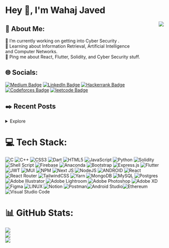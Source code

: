 # Hey 👋, I'm Wahaj Javed
<img align="right" src="https://media1.giphy.com/media/13HgwGsXF0aiGY/giphy.gif" />

## 💫 About Me:
🔭 I’m currently working on getting into Cyber Security .<br>🧐 Learning about Information Retrieval, Artificial Intelligence</br> and Computer Networks.<br>💬 Ping me about React, Flutter, Solidity, and Cyber Security stuff.

## 🌐 Socials:
<p><a href="https://medium.com/@wahaj.javed02"><img src="https://img.shields.io/badge/-@wahaj-14c767?style=flat-square&amp;labelColor=14c767&amp;logo=Medium&amp;link=https://medium.com/@wahaj.javed02" alt="Medium Badge"></a> <a href="https://www.linkedin.com/in/wahaj-javed-20k02028/"><img src="https://img.shields.io/badge/-@wahaj-0077B5?style=flat-square&amp;labelColor=0077B5&amp;logo=LinkedIn&amp;link=https://www.linkedin.com/in/wahaj-javed-20k02028/" alt="LinkedIn Badge"></a> <a href=https://www.hackerrank.com/wahaj_javed"><img src="https://img.shields.io/badge/-@wahaj-1ED760?style=flat-square&amp;labelColor=fff&amp;logo=Hackerrank&amp;link=https://www.hackerrank.com/wahaj_javed" alt="Hackerrank Badge"></a>  <a href=https://codeforces.com/profile/SyntaxError20"><img src="https://img.shields.io/badge/-@SyntaxError20-yellowgreen?style=flat-square&amp;labelColor=fff&amp;logo=Codeforces&amp;link=https://codeforces.com/profile/SyntaxError20" alt="Codeforces Badge"></a> <a href="https://leetcode.com/user6969WN/"><img src="https://img.shields.io/badge/-@user6969WN-critical?style=flat-square&amp;labelColor=0077B5&amp;logo=leetcode&amp;link=https://leetcode.com/user6969WN/" alt="leetcode Badge"></a></p>

<h2>✒️ Recent Posts</h2>
<details>
    <summary>Explore</summary>
    <li><a target="_blank" href="https://medium.com/coinmonks/how-to-work-with-floating-points-in-solidity-how-to-calculate-amortizing-loans-in-solidity-cacfeaaa2b49">How to use Floating Points in Solidity? || How to Calculate Amortizing Loans in Solidity? — August 20, 2022</a></li>
    <li><a target="_blank" href="https://medium.com/@wahaj.javed02/acm-cys-intra-fast-ctf-challenges-67cafeb95f81">ACM Intra-Fast Capture The Flag Competition Writeup — March 20, 2023</a></li>
</details>

# 💻 Tech Stack:
![C](https://img.shields.io/badge/c-%2300599C.svg?style=for-the-badge&logo=c&logoColor=white) ![C++](https://img.shields.io/badge/c++-%2300599C.svg?style=for-the-badge&logo=c%2B%2B&logoColor=white) ![CSS3](https://img.shields.io/badge/css3-%231572B6.svg?style=for-the-badge&logo=css3&logoColor=white) ![Dart](https://img.shields.io/badge/dart-%230175C2.svg?style=for-the-badge&logo=dart&logoColor=white) ![HTML5](https://img.shields.io/badge/html5-%23E34F26.svg?style=for-the-badge&logo=html5&logoColor=white) ![JavaScript](https://img.shields.io/badge/javascript-%23323330.svg?style=for-the-badge&logo=javascript&logoColor=%23F7DF1E) ![Python](https://img.shields.io/badge/python-3670A0?style=for-the-badge&logo=python&logoColor=ffdd54) ![Solidity](https://img.shields.io/badge/Solidity-%23363636.svg?style=for-the-badge&logo=solidity&logoColor=white) ![Shell Script](https://img.shields.io/badge/shell_script-%23121011.svg?style=for-the-badge&logo=gnu-bash&logoColor=white) ![Firebase](https://img.shields.io/badge/firebase-%23039BE5.svg?style=for-the-badge&logo=firebase) ![Anaconda](https://img.shields.io/badge/Anaconda-%2344A833.svg?style=for-the-badge&logo=anaconda&logoColor=white) ![Bootstrap](https://img.shields.io/badge/bootstrap-%23563D7C.svg?style=for-the-badge&logo=bootstrap&logoColor=white) ![Express.js](https://img.shields.io/badge/express.js-%23404d59.svg?style=for-the-badge&logo=express&logoColor=%2361DAFB) ![Flutter](https://img.shields.io/badge/Flutter-%2302569B.svg?style=for-the-badge&logo=Flutter&logoColor=white) ![JWT](https://img.shields.io/badge/JWT-black?style=for-the-badge&logo=JSON%20web%20tokens) ![MUI](https://img.shields.io/badge/MUI-%230081CB.svg?style=for-the-badge&logo=material-ui&logoColor=white) ![NPM](https://img.shields.io/badge/NPM-%23000000.svg?style=for-the-badge&logo=npm&logoColor=white) ![Next JS](https://img.shields.io/badge/Next-black?style=for-the-badge&logo=next.js&logoColor=white) ![NodeJS](https://img.shields.io/badge/node.js-6DA55F?style=for-the-badge&logo=node.js&logoColor=white) ![ANDROID](https://img.shields.io/badge/android-%2320232a.svg?style=for-the-badge&logo=android&logoColor=%a4c639) ![React](https://img.shields.io/badge/react-%2320232a.svg?style=for-the-badge&logo=react&logoColor=%2361DAFB) ![React Router](https://img.shields.io/badge/React_Router-CA4245?style=for-the-badge&logo=react-router&logoColor=white) ![TailwindCSS](https://img.shields.io/badge/tailwindcss-%2338B2AC.svg?style=for-the-badge&logo=tailwind-css&logoColor=white) ![Yarn](https://img.shields.io/badge/yarn-%232C8EBB.svg?style=for-the-badge&logo=yarn&logoColor=white) ![MongoDB](https://img.shields.io/badge/MongoDB-%234ea94b.svg?style=for-the-badge&logo=mongodb&logoColor=white) ![MySQL](https://img.shields.io/badge/mysql-%2300f.svg?style=for-the-badge&logo=mysql&logoColor=white) ![Postgres](https://img.shields.io/badge/postgres-%23316192.svg?style=for-the-badge&logo=postgresql&logoColor=white) ![Adobe Illustrator](https://img.shields.io/badge/adobeillustrator-%23FF9A00.svg?style=for-the-badge&logo=adobeillustrator&logoColor=white) ![Adobe Lightroom](https://img.shields.io/badge/Adobe%20Lightroom-31A8FF.svg?style=for-the-badge&logo=Adobe%20Lightroom&logoColor=white) ![Adobe Photoshop](https://img.shields.io/badge/adobephotoshop-%2331A8FF.svg?style=for-the-badge&logo=adobephotoshop&logoColor=white) ![Adobe XD](https://img.shields.io/badge/Adobe%20XD-470137?style=for-the-badge&logo=Adobe%20XD&logoColor=#FF61F6) 	![Figma](https://img.shields.io/badge/figma-%23F24E1E.svg?style=for-the-badge&logo=figma&logoColor=white) ![LINUX](https://img.shields.io/badge/Linux-FCC624?style=for-the-badge&logo=linux&logoColor=black) ![Notion](https://img.shields.io/badge/Notion-%23000000.svg?style=for-the-badge&logo=notion&logoColor=white) ![Postman](https://img.shields.io/badge/Postman-FF6C37?style=for-the-badge&logo=postman&logoColor=white)![Android Studio](https://img.shields.io/badge/Android%20Studio-3DDC84.svg?style=for-the-badge&logo=android-studio&logoColor=white)![Ethereum](https://img.shields.io/badge/Ethereum-3C3C3D?style=for-the-badge&logo=Ethereum&logoColor=white)![Visual Studio Code](https://img.shields.io/badge/Visual%20Studio%20Code-0078d7.svg?style=for-the-badge&logo=visual-studio-code&logoColor=white)
# 📊 GitHub Stats:
![](https://github-readme-stats.vercel.app/api?username=wahajJaved20&theme=gotham&hide_border=false&include_all_commits=true&count_private=true)<br/>
![](https://github-readme-streak-stats.herokuapp.com/?user=wahajJaved20&theme=gotham&hide_border=false)<br/>
![](https://github-readme-stats.vercel.app/api/top-langs/?username=wahajJaved20&theme=gotham&hide_border=false&include_all_commits=true&count_private=true&layout=compact)

<!-- Proudly created with GPRM ( https://gprm.itsvg.in ) -->
